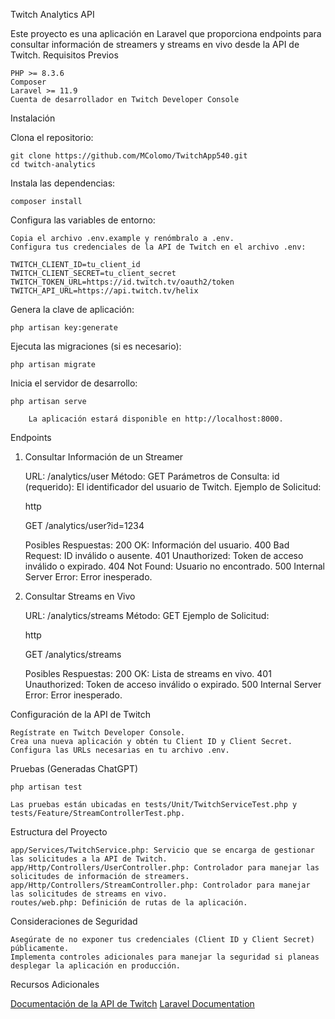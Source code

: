 Twitch Analytics API

Este proyecto es una aplicación en Laravel que proporciona endpoints para consultar información de streamers y streams en vivo desde la API de Twitch.
Requisitos Previos

    PHP >= 8.3.6
    Composer
    Laravel >= 11.9
    Cuenta de desarrollador en Twitch Developer Console

Instalación

Clona el repositorio:


    git clone https://github.com/MColomo/TwitchApp540.git
    cd twitch-analytics

Instala las dependencias:

    composer install

Configura las variables de entorno:

    Copia el archivo .env.example y renómbralo a .env.
    Configura tus credenciales de la API de Twitch en el archivo .env:

    TWITCH_CLIENT_ID=tu_client_id
    TWITCH_CLIENT_SECRET=tu_client_secret
    TWITCH_TOKEN_URL=https://id.twitch.tv/oauth2/token
    TWITCH_API_URL=https://api.twitch.tv/helix

Genera la clave de aplicación:

    php artisan key:generate

Ejecuta las migraciones (si es necesario):

    php artisan migrate

Inicia el servidor de desarrollo:

    php artisan serve

        La aplicación estará disponible en http://localhost:8000.

Endpoints
1. Consultar Información de un Streamer

    URL: /analytics/user
    Método: GET
    Parámetros de Consulta:
        id (requerido): El identificador del usuario de Twitch.
    Ejemplo de Solicitud:

    http

    GET /analytics/user?id=1234

    Posibles Respuestas:
        200 OK: Información del usuario.
        400 Bad Request: ID inválido o ausente.
        401 Unauthorized: Token de acceso inválido o expirado.
        404 Not Found: Usuario no encontrado.
        500 Internal Server Error: Error inesperado.

2. Consultar Streams en Vivo

    URL: /analytics/streams
    Método: GET
    Ejemplo de Solicitud:

    http

    GET /analytics/streams

    Posibles Respuestas:
        200 OK: Lista de streams en vivo.
        401 Unauthorized: Token de acceso inválido o expirado.
        500 Internal Server Error: Error inesperado.

Configuración de la API de Twitch

    Regístrate en Twitch Developer Console.
    Crea una nueva aplicación y obtén tu Client ID y Client Secret.
    Configura las URLs necesarias en tu archivo .env.

Pruebas (Generadas ChatGPT)

    php artisan test

    Las pruebas están ubicadas en tests/Unit/TwitchServiceTest.php y tests/Feature/StreamControllerTest.php.

Estructura del Proyecto

    app/Services/TwitchService.php: Servicio que se encarga de gestionar las solicitudes a la API de Twitch.
    app/Http/Controllers/UserController.php: Controlador para manejar las solicitudes de información de streamers.
    app/Http/Controllers/StreamController.php: Controlador para manejar las solicitudes de streams en vivo.
    routes/web.php: Definición de rutas de la aplicación.

Consideraciones de Seguridad

    Asegúrate de no exponer tus credenciales (Client ID y Client Secret) públicamente.
    Implementa controles adicionales para manejar la seguridad si planeas desplegar la aplicación en producción.

Recursos Adicionales

[Documentación de la API de Twitch](https://dev.twitch.tv/docs/api/)
[Laravel Documentation](https://laravel.com/docs/11.x)